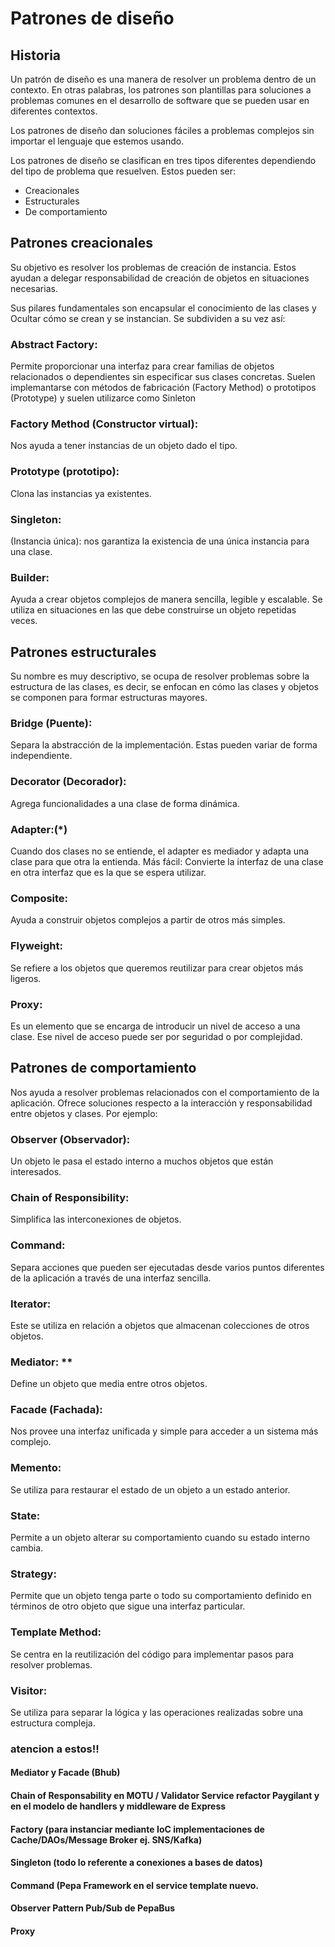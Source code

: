 # Patrones de diseño

## Historia

Un patrón de diseño es una manera de resolver un problema dentro de un contexto. En otras palabras, los patrones son plantillas para soluciones a problemas comunes en el desarrollo de software que se pueden usar en diferentes contextos.

Los patrones de diseño dan soluciones fáciles a problemas complejos sin importar el lenguaje que estemos usando.

Los patrones de diseño se clasifican en tres tipos diferentes dependiendo del tipo de problema que resuelven. Estos pueden ser:

- Creacionales 
- Estructurales
- De comportamiento

## Patrones creacionales
Su objetivo es resolver los problemas de creación de instancia. Estos ayudan a delegar responsabilidad de creación de objetos en situaciones necesarias.

Sus pilares fundamentales son encapsular el conocimiento de las clases y Ocultar cómo se crean y se instancian. Se subdividen a su vez así:


### Abstract Factory:
Permite proporcionar una interfaz para crear familias de objetos relacionados o dependientes sin especificar sus clases concretas.
Suelen implemantarse con métodos de fabricación (Factory Method) o prototipos (Prototype) y suelen utilizarce como Sinleton
### Factory Method (Constructor virtual):
Nos ayuda a tener instancias de un objeto dado el tipo.
### Prototype (prototipo):
Clona las instancias ya existentes.
### Singleton:
(Instancia única): nos garantiza la existencia de una única instancia para una clase.

### Builder:
Ayuda a crear objetos complejos de manera sencilla, legible y escalable. Se utiliza en situaciones en las que debe construirse un objeto repetidas veces.

## Patrones estructurales
Su nombre es muy descriptivo, se ocupa de resolver problemas sobre la estructura de las clases, es decir, se enfocan en cómo las clases y objetos se componen para formar estructuras mayores.
### Bridge (Puente):
Separa la abstracción de la implementación. Estas pueden variar de forma independiente.
### Decorator (Decorador):
Agrega funcionalidades a una clase de forma dinámica.
### Adapter:(*)
Cuando dos clases no se entiende, el adapter es mediador y adapta una clase para que otra la entienda. Más fácil: Convierte la interfaz de una clase en otra interfaz que es la que se espera utilizar. 
### Composite:
Ayuda a construir objetos complejos a partir de otros más simples.
### Flyweight:
Se refiere a los objetos que queremos reutilizar para crear objetos más ligeros.
### Proxy:
Es un elemento que se encarga de introducir un nivel de acceso a una clase. Ese nivel de acceso puede ser por seguridad o por complejidad.
## Patrones de comportamiento
Nos ayuda a resolver problemas relacionados con el comportamiento de la aplicación. Ofrece soluciones respecto a la interacción y responsabilidad entre objetos y clases. Por ejemplo:

### Observer (Observador):
Un objeto le pasa el estado interno a muchos objetos que están interesados.

### Chain of Responsibility:
Simplifica las interconexiones de objetos.

### Command:
Separa acciones que pueden ser ejecutadas desde varios puntos diferentes de la aplicación a través de una interfaz sencilla.

### Iterator:
Este se utiliza en relación a objetos que almacenan colecciones de otros objetos.

### Mediator: **
Define un objeto que media entre otros objetos.
### Facade (Fachada):
Nos provee una interfaz unificada y simple para acceder a un sistema más complejo.
### Memento:
Se utiliza para restaurar el estado de un objeto a un estado anterior.

### State:
Permite a un objeto alterar su comportamiento cuando su estado interno cambia.

### Strategy:
Permite que un objeto tenga parte o todo su comportamiento definido en términos de otro objeto que sigue una interfaz particular.

### Template Method:
Se centra en la reutilización del código para implementar pasos para resolver problemas.

### Visitor:
Se utiliza para separar la lógica y las operaciones realizadas sobre una estructura compleja.

### atencion a estos!!
#### Mediator y Facade (Bhub)
#### Chain of Responsability en MOTU / Validator Service refactor Paygilant y en el modelo de handlers y middleware de Express
#### Factory (para instanciar mediante IoC implementaciones de Cache/DAOs/Message Broker ej. SNS/Kafka)
#### Singleton (todo lo referente a conexiones a bases de datos)
#### Command (Pepa Framework en el service template nuevo.
#### Observer Pattern Pub/Sub de PepaBus
#### Proxy 
